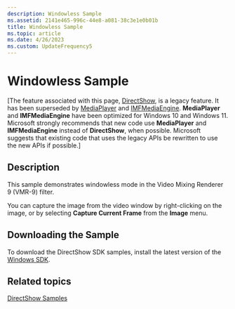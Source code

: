 ```yaml
---
description: Windowless Sample
ms.assetid: 2141e465-996c-44e8-a081-38c3e1e0b01b
title: Windowless Sample
ms.topic: article
ms.date: 4/26/2023
ms.custom: UpdateFrequency5
---
```


# Windowless Sample

\[The feature associated with this page, [DirectShow](/windows/win32/directshow/directshow), is a legacy feature. It has been superseded by [MediaPlayer](/uwp/api/Windows.Media.Playback.MediaPlayer) and [IMFMediaEngine](/windows/win32/api/mfmediaengine/nn-mfmediaengine-imfmediaengine). **MediaPlayer** and **IMFMediaEngine** have been optimized for Windows 10 and Windows 11. Microsoft strongly recommends that new code use **MediaPlayer** and **IMFMediaEngine** instead of **DirectShow**, when possible. Microsoft suggests that existing code that uses the legacy APIs be rewritten to use the new APIs if possible.\]

## Description

This sample demonstrates windowless mode in the Video Mixing Renderer 9 (VMR-9) filter.

You can capture the image from the video window by right-clicking on the image, or by selecting **Capture Current Frame** from the **Image** menu.

## Downloading the Sample

To download the DirectShow SDK samples, install the latest version of the [Windows SDK](https://msdn.microsoft.com/windowsvista/bb980924.aspx).

## Related topics

<dl> <dt>

[DirectShow Samples](directshow-samples.md)
</dt> </dl>

 

 



